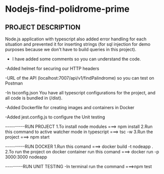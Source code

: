 # Nodejs-find-polidrome-prime

## PROJECT DESCRIPTION<br>
Node.js application with typescript also added error handling for each situation and prevented it for inserting strings (for sql injection for demo purposes because we don't have to build queries in this project).

- I have added some comments so you can understand the code.

-Added helmet for securing our HTTP headers

-URL of the API (localhost:7007/api/v1/findPalindrome) so you can test on Postman

-In tsconfig.json You have all typescript configurations for the project, and all code is bundled in (/dist).

-Added Dockerfile for creating images and containers in Docker

-Added jest.config.js to configure the Unit testing

----------RUN PROJECT
1.To install node modules ===> npm install
2.Run this command to active watcher mode in typescript ===> tsc -w
3.Run the project ===> npm start

----------RUN DOCKER
1.Run this comand ===> docker build -t nodeapp .
2.To run the project on docker container run this comand ===> docker run -p 3000:3000 nodeapp

---------RUN UNIT TESTING
-In terminal run the command ===>npm test
